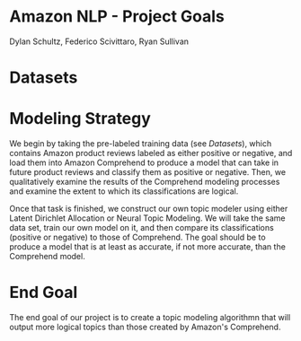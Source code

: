 # Amazon NLP - Project Goals
Dylan Schultz, Federico Scivittaro, Ryan Sullivan


# Datasets

# Modeling Strategy
We begin by taking the pre-labeled training data (see *Datasets*), which contains Amazon product reviews labeled as either positive or negative, and load them into Amazon Comprehend to produce a model that can take in future product reviews and classify them as positive or negative. Then, we qualitatively examine the results of the Comprehend modeling processes and examine the extent to which its classifications are logical.

Once that task is finished, we construct our own topic modeler using either Latent Dirichlet Allocation or Neural Topic Modeling. We will take the same data set, train our own model on it, and then compare its classifications (positive or negative) to those of Comprehend. The goal should be to produce a model that is at least as accurate, if not more accurate, than the Comprehend model.

# End Goal
The end goal of our project is to create a topic modeling algorithmn that will output more logical topics than those created by Amazon's Comprehend. 